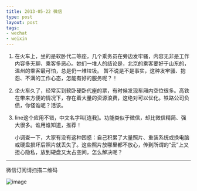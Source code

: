```yaml
---
title: 2013-05-22 微信
type: post
layout: post
tags:
- wechat
- weixin
---
```


1. 在火车上，坐的是软卧代二等座，几个乘务员在旁边发牢骚，内容无非是工作内容多无聊、乘客多恶心。她们一堆人的结论是，北京的乘客要好于山东的，温州的乘客最可怕，总是仍一堆垃圾。
暂不说是不是事实，这种发牢骚、抱怨、不满的工作心态，怎能有好的服务呢？！

2. 坐火车久了，经常买到软卧硬卧代座的票，有时候发现车厢内空位很多。高铁在带来方便的情况下，存在着大量的资源浪费，这绝对可以优化。铁路公司负债，你怪谁呢？活该。

3. line这个应用不错，中文名字叫[连我]。功能类似于微信，却比微信精简、强大很多。谁用谁知道，推荐！

    小调查一下，大家有没有这种困惑：自己积累了大量照片、重装系统或换电脑或硬盘损坏后照片就丢失了。这些照片放哪里都不放心，传到所谓的“云”上又担心隐私，放到硬盘又太占空间，怎么解决呢？

----

微信订阅请扫描二维码

![image](http://pic.yupoo.com/nourl/CJby8bx8/small.jpg)